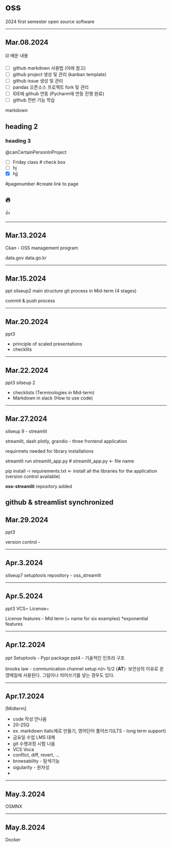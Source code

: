 # oss
2024 first semester open source software 

---------------------------------------------------------------------------------
## Mar.08.2024
☑️ 배운 내용
- [ ] github markdown 사용법 (아래 참고)
- [ ] github project 생성 및 관리 (kanban template)
- [ ] github issue 생성 및 관리
- [ ] pandas 오픈소스 프로젝트 fork 및 관리
- [ ] IDE에 github 연동 (Pycharm에 연동 진행 완료)
- [ ] github 전반 기능 학습

markdown 
## heading 2
### heading 3

@canCertainPersonInProject

- [ ] Friday class # check box
- [ ] hj
- [x] hjj

#pagenumber  #create link to page

:fire:
---------------------------------------------------------------------------------

:+1:

---------------------------------------------------------------------------------
## Mar.13.2024
Ckan - OSS management program

data.gov
data.go.kr

---------------------------------------------------------------------------------
## Mar.15.2024

ppt silseup2 main structure git process in Mid-term (4 stages)

commit & push process

---------------------------------------------------------------------------------
## Mar.20.2024
ppt3 

- principle of scaled presentations
- checklits

---------------------------------------------------------------------------------
## Mar.22.2024
ppt3
silseup 2

- checklists (Terminologies in Mid-term)
- Markdown in slack (How to use code)

---------------------------------------------------------------------------------
## Mar.27.2024
silseup 9 - streamlit

streamlit, dash plotly, grandio - three frontend application

requirmets needed for library installations
  
streamlit run streamlit_app.py # streamlit_app.py <- file name
  
pip install -r requirements.txt <- install all the libraries for the application (version control available)
  
**oss-streamlit** repository added

github & streamlist synchronized
---------------------------------------------------------------------------------
## Mar.29.2024
ppt3

version control - 

---------------------------------------------------------------------------------
## Apr.3.2024
silseup7 setuptools
repository - oss_streamlit

---------------------------------------------------------------------------------
## Apr.5.2024
ppt3
VCS~
License~

License features - Mid term (+ name for six examples)
*exponential features

---------------------------------------------------------------------------------
## Apr.12.2024
ppt Setuptools - Pypi package 
ppt4 - 기술적인 인프라 구조

brooks law - communication channel setup n(n-1)/2
{__AT__}: 보안상의 이유로 운영메일에 사용된다. 그림이나 띄어쓰기를 넣는 경우도 있다.

---------------------------------------------------------------------------------
## Apr.17.2024
[Midterm]
- code 작성 안나옴
- 20-25Q
- ex. markdown italic체로 만들기, 영어단어 풀어쓰기(LTS - long term support)
- 금요일 수업 LMS 대체
- git 수행과정 시험 나옴
- VCS Voca
- conflict, diff, revert, ...
- browsability - 탐색기능
- sigularity - 원자성
- 

---------------------------------------------------------------------------------
## May.3.2024
OSMNX

---------------------------------------------------------------------------------
## May.8.2024
Docker



